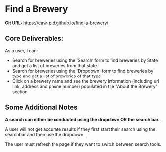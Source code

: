 # Find a Brewery


**Git URL:** https://eaw-pid.github.io/find-a-brewery/

## Core Deliverables:

As a user, I can:

- Search for breweries using the ‘Search’ form to find breweries by State and get a list of breweries from that state
- Search for breweries using the 'Dropdown' form to find breweries by type and get a list of breweries of that type
- Click on a brewery name and see the brewery information (including url link, address and phone number) populated in the "About the Brewery" section

## Some Additional Notes
**A search can either be conducted using the dropdown OR the search bar.**

A user will not get accurate results if they first start their search using the searchbar and then use the dropdown. 

The user must refresh the page if they want to switch between search tools.
